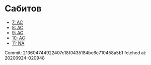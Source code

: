 # Сабитов
- [7: AC](7.md)
- [8: AC](8.md)
- [9: AC](9.md)
- [10: AC](10.md)
- [11: NA](11.md)

Commit: 213604744922407c18f0435184bc6e710458a5b1
 fetched at: 20200924-020948

